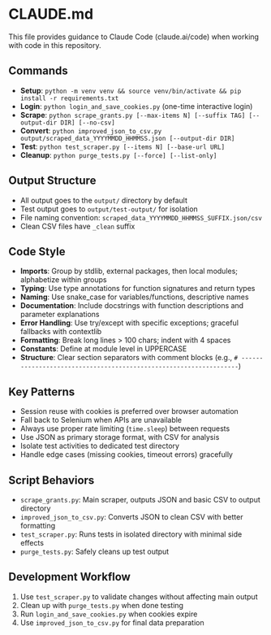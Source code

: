 # CLAUDE.md

This file provides guidance to Claude Code (claude.ai/code) when working with code in this repository.

## Commands
- **Setup**: `python -m venv venv && source venv/bin/activate && pip install -r requirements.txt`
- **Login**: `python login_and_save_cookies.py` (one-time interactive login)
- **Scrape**: `python scrape_grants.py [--max-items N] [--suffix TAG] [--output-dir DIR] [--no-csv]`
- **Convert**: `python improved_json_to_csv.py output/scraped_data_YYYYMMDD_HHMMSS.json [--output-dir DIR]`
- **Test**: `python test_scraper.py [--items N] [--base-url URL]`
- **Cleanup**: `python purge_tests.py [--force] [--list-only]`

## Output Structure
- All output goes to the `output/` directory by default
- Test output goes to `output/test-output/` for isolation
- File naming convention: `scraped_data_YYYYMMDD_HHMMSS_SUFFIX.json/csv`
- Clean CSV files have `_clean` suffix

## Code Style
- **Imports**: Group by stdlib, external packages, then local modules; alphabetize within groups
- **Typing**: Use type annotations for function signatures and return types
- **Naming**: Use snake_case for variables/functions, descriptive names
- **Documentation**: Include docstrings with function descriptions and parameter explanations
- **Error Handling**: Use try/except with specific exceptions; graceful fallbacks with contextlib
- **Formatting**: Break long lines > 100 chars; indent with 4 spaces
- **Constants**: Define at module level in UPPERCASE
- **Structure**: Clear section separators with comment blocks (e.g., `# ------------------------------------------------------------------`)

## Key Patterns
- Session reuse with cookies is preferred over browser automation
- Fall back to Selenium when APIs are unavailable
- Always use proper rate limiting (`time.sleep`) between requests
- Use JSON as primary storage format, with CSV for analysis
- Isolate test activities to dedicated test directory
- Handle edge cases (missing cookies, timeout errors) gracefully

## Script Behaviors
- `scrape_grants.py`: Main scraper, outputs JSON and basic CSV to output directory
- `improved_json_to_csv.py`: Converts JSON to clean CSV with better formatting
- `test_scraper.py`: Runs tests in isolated directory with minimal side effects
- `purge_tests.py`: Safely cleans up test output

## Development Workflow
1. Use `test_scraper.py` to validate changes without affecting main output
2. Clean up with `purge_tests.py` when done testing
3. Run `login_and_save_cookies.py` when cookies expire
4. Use `improved_json_to_csv.py` for final data preparation